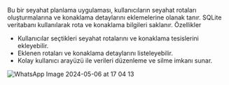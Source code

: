 Bu  bir seyahat planlama uygulaması, kullanıcıların seyahat rotaları oluşturmalarına ve konaklama detaylarını eklemelerine olanak tanır. SQLite veritabanı kullanılarak rota ve konaklama bilgileri saklanır.
   Özellikler
- Kullanıcılar seçtikleri seyahat rotalarını ve konaklama tesislerini ekleyebilir.
- Eklenen rotaları ve konaklama detaylarını listeleyebilir.
- Kolay kullanıcı arayüzü ile verileri düzenleme ve silme imkanı sunar.

![WhatsApp Image 2024-05-06 at 17 04 13](https://github.com/Munavvarbegim/proje9/assets/168825452/c17b3d57-c114-429b-ad9b-4e85ff62fee6)
